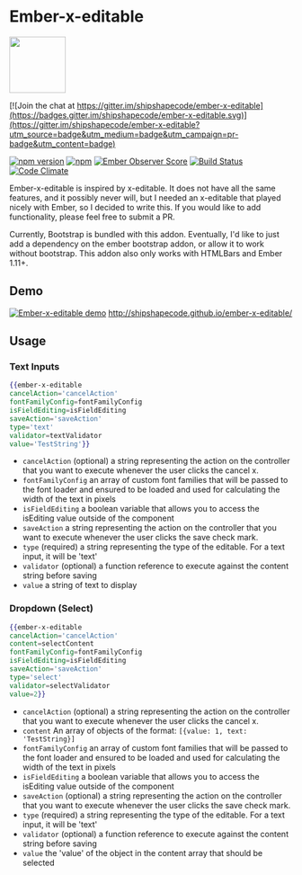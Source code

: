 # Ember-x-editable

<a href="http://shipshape.io/"><img src="http://i.imgur.com/EVjM7AV.png" width="100" height="100"/></a>

[![Join the chat at https://gitter.im/shipshapecode/ember-x-editable](https://badges.gitter.im/shipshapecode/ember-x-editable.svg)](https://gitter.im/shipshapecode/ember-x-editable?utm_source=badge&utm_medium=badge&utm_campaign=pr-badge&utm_content=badge)

[![npm version](https://badge.fury.io/js/ember-x-editable.svg)](https://badge.fury.io/js/ember-x-editable)
[![npm](https://img.shields.io/npm/dm/ember-x-editable.svg)]()
[![Ember Observer Score](http://emberobserver.com/badges/ember-x-editable.svg)](http://emberobserver.com/addons/ember-x-editable)
[![Build Status](https://travis-ci.org/shipshapecode/ember-x-editable.svg?branch=master)](https://travis-ci.org/shipshapecode/ember-x-editable)
[![Code Climate](https://codeclimate.com/github/shipshapecode/ember-x-editable/badges/gpa.svg)](https://codeclimate.com/github/shipshapecode/ember-x-editable)

Ember-x-editable is inspired by x-editable. It does not have all the same features, and it possibly never will, but I needed an x-editable that played nicely with Ember, so I decided to write this. If you would like to add functionality, please feel free to submit a PR.

Currently, Bootstrap is bundled with this addon. Eventually, I'd like to just add a dependency on the ember bootstrap addon, or allow it to work without bootstrap. This addon also only works with HTMLBars and Ember 1.11+.

## Demo
[![Ember-x-editable demo](http://i.imgur.com/6vVQp6s.png)](http://shipshapecode.github.io/ember-x-editable/)
http://shipshapecode.github.io/ember-x-editable/

## Usage
### Text Inputs
```hbs
{{ember-x-editable
cancelAction='cancelAction'
fontFamilyConfig=fontFamilyConfig
isFieldEditing=isFieldEditing
saveAction='saveAction'
type='text'
validator=textValidator
value='TestString'}}
```
- ```cancelAction``` (optional) a string representing the action on the controller that you want to execute whenever the user clicks the cancel x.
- ```fontFamilyConfig``` an array of custom font families that will be passed to the font loader and ensured to be loaded and used for calculating the width of the text in pixels
- ```isFieldEditing``` a boolean variable that allows you to access the isEditing value outside of the component
- ```saveAction``` a string representing the action on the controller that you want to execute whenever the user clicks the save check mark.
- ```type``` (required) a string representing the type of the editable. For a text input, it will be 'text'
- ```validator``` (optional) a function reference to execute against the content string before saving
- ```value``` a string of text to display 

### Dropdown (Select)
```hbs
{{ember-x-editable
cancelAction='cancelAction'
content=selectContent
fontFamilyConfig=fontFamilyConfig
isFieldEditing=isFieldEditing
saveAction='saveAction'
type='select'
validator=selectValidator
value=2}}
```
- ```cancelAction``` (optional) a string representing the action on the controller that you want to execute whenever the user clicks the cancel x.
- ```content``` An array of objects of the format: ```[{value: 1, text: 'TestString}]``` 
- ```fontFamilyConfig``` an array of custom font families that will be passed to the font loader and ensured to be loaded and used for calculating the width of the text in pixels
- ```isFieldEditing``` a boolean variable that allows you to access the isEditing value outside of the component
- ```saveAction``` (optional) a string representing the action on the controller that you want to execute whenever the user clicks the save check mark.
- ```type``` (required) a string representing the type of the editable. For a text input, it will be 'text'
- ```validator``` (optional) a function reference to execute against the content string before saving
- ```value``` the 'value' of the object in the content array that should be selected
